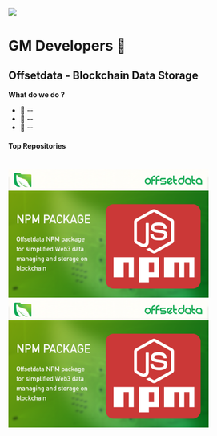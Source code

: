 

<a href="https://www.twitter.com/offsetdata" target="_blank" rel="noreferrer"><img
src="https://img.shields.io/twitter/follow/offsetdata?logo=twitter&style=for-the-badge&color=a0c95b&labelColor=5bae5e"
/></a>


GM Developers 👋 
================================

Offsetdata - Blockchain Data Storage
---------------------------------------------------------

**What do we do ?**


- 🌱 --
- 🌱 --
- 🌱 --




#### Top Repositories

# <div>
<a href="https://github.com/Offsetdata/offsetdata-npm">
  <img alt="Offsetdata NPM" width="400px" src="https://github.com/Offsetdata/Offsetdata/blob/main/npm.png" />
</a>
<a href="https://github.com/Offsetdata/offsetdata-npm">
  <img alt="Offsetdata NPM" width="400px" src="https://github.com/Offsetdata/Offsetdata/blob/main/npm.png" />
</a>
</div>
